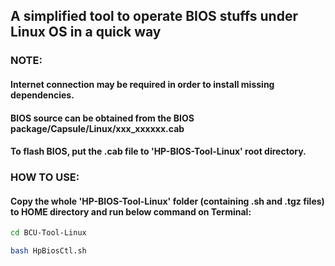 ## A simplified tool to operate BIOS stuffs under Linux OS in a quick way


### NOTE: 
#### Internet connection may be required in order to install missing dependencies.
#### BIOS source can be obtained from the BIOS package/Capsule/Linux/xxx_xxxxxx.cab
#### To flash BIOS, put the .cab file to 'HP-BIOS-Tool-Linux' root directory.



### HOW TO USE:
#### Copy the whole 'HP-BIOS-Tool-Linux' folder (containing .sh and .tgz files) to HOME directory and run below command on Terminal:
```sh
cd BCU-Tool-Linux

bash HpBiosCtl.sh  
```
